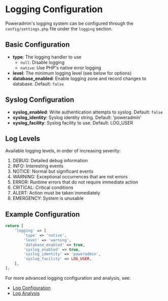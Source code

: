 # Logging Configuration

Poweradmin's logging system can be configured through the `config/settings.php` file under the `logging` section.

## Basic Configuration

- **type**: The logging handler to use
  - `null`: Disable logging
  - `native`: Use PHP's native error logging
- **level**: The minimum logging level (see below for options)
- **database_enabled**: Enable logging zone and record changes to database. Default: `false`

## Syslog Configuration

- **syslog_enabled**: Write authentication attempts to syslog. Default: `false`
- **syslog_identity**: Syslog identity string. Default: 'poweradmin'
- **syslog_facility**: Syslog facility to use. Default: LOG_USER

## Log Levels

Available logging levels, in order of increasing severity:

1. DEBUG: Detailed debug information
2. INFO: Interesting events
3. NOTICE: Normal but significant events
4. WARNING: Exceptional occurrences that are not errors
5. ERROR: Runtime errors that do not require immediate action
6. CRITICAL: Critical conditions
7. ALERT: Action must be taken immediately
8. EMERGENCY: System is unusable

## Example Configuration

```php
return [
    'logging' => [
        'type' => 'native',
        'level' => 'warning',
        'database_enabled' => true,
        'syslog_enabled' => true,
        'syslog_identity' => 'poweradmin',
        'syslog_facility' => LOG_USER,
    ],
];
```

For more advanced logging configuration and analysis, see:
- [Log Configuration](../advanced/logging-config.md)
- [Log Analysis](../advanced/log-analysis.md)
